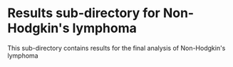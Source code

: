 # Results sub-directory for Non-Hodgkin's lymphoma
This sub-directory contains results for the final analysis of Non-Hodgkin's lymphoma

